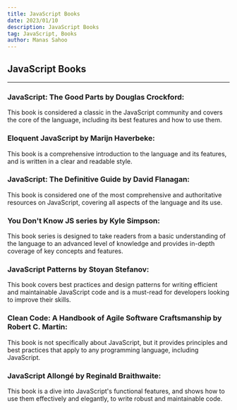 ```yaml
---
title: JavaScript Books
date: 2023/01/10
description: JavaScript Books
tag: JavaScript, Books
author: Manas Sahoo
---
```


## JavaScript Books

---

### JavaScript: The Good Parts by Douglas Crockford:

This book is considered a classic in the JavaScript community and covers the core of the language, including its best features and how to use them.

### Eloquent JavaScript by Marijn Haverbeke:

This book is a comprehensive introduction to the language and its features, and is written in a clear and readable style.

### JavaScript: The Definitive Guide by David Flanagan:

This book is considered one of the most comprehensive and authoritative resources on JavaScript, covering all aspects of the language and its use.

### You Don't Know JS series by Kyle Simpson:

This book series is designed to take readers from a basic understanding of the language to an advanced level of knowledge and provides in-depth coverage of key concepts and features.

### JavaScript Patterns by Stoyan Stefanov:

This book covers best practices and design patterns for writing efficient and maintainable JavaScript code and is a must-read for developers looking to improve their skills.

### Clean Code: A Handbook of Agile Software Craftsmanship by Robert C. Martin:

This book is not specifically about JavaScript, but it provides principles and best practices that apply to any programming language, including JavaScript.

### JavaScript Allongé by Reginald Braithwaite:

This book is a dive into JavaScript's functional features, and shows how to use them effectively and elegantly, to write robust and maintainable code.
